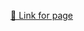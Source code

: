 <a href="https://pranjal-pro.github.io/Assignment-Coursera-Johns-Hopkins-University">🔗 Link for page</a>
